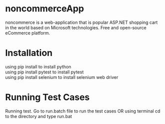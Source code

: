 # noncommerceApp
noncommerce is a web-application that is popular ASP.NET shopping cart in the world based on Microsoft technologies. Free and open-source eCommerce platform.

# Installation
using pip install to install python  
using pip install pytest to install pytest  
using pip install selenium to install selenium web driver

# Running Test Cases
Running test. Go to run.batch file to run the test cases OR using terminal cd to the directory and type run.bat

